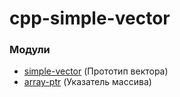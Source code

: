 # cpp-simple-vector

### Модули

- [simple-vector](https://github.com/AlexeyShalaev/cpp-simple-vector/blob/main/simple-vector/simple_vector.h) (Прототип вектора)
- [array-ptr](https://github.com/AlexeyShalaev/cpp-simple-vector/blob/main/simple-vector/array_ptr.h) (Указатель массива)

